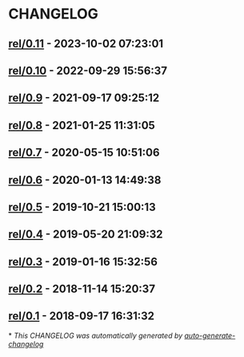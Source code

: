 # CHANGELOG

## [rel/0.11](https://github.com/apache/plc4x/releases/tag/rel/0.11) - 2023-10-02 07:23:01

## [rel/0.10](https://github.com/apache/plc4x/releases/tag/rel/0.10) - 2022-09-29 15:56:37

## [rel/0.9](https://github.com/apache/plc4x/releases/tag/rel/0.9) - 2021-09-17 09:25:12

## [rel/0.8](https://github.com/apache/plc4x/releases/tag/rel/0.8) - 2021-01-25 11:31:05

## [rel/0.7](https://github.com/apache/plc4x/releases/tag/rel/0.7) - 2020-05-15 10:51:06

## [rel/0.6](https://github.com/apache/plc4x/releases/tag/rel/0.6) - 2020-01-13 14:49:38

## [rel/0.5](https://github.com/apache/plc4x/releases/tag/rel/0.5) - 2019-10-21 15:00:13

## [rel/0.4](https://github.com/apache/plc4x/releases/tag/rel/0.4) - 2019-05-20 21:09:32

## [rel/0.3](https://github.com/apache/plc4x/releases/tag/rel/0.3) - 2019-01-16 15:32:56

## [rel/0.2](https://github.com/apache/plc4x/releases/tag/rel/0.2) - 2018-11-14 15:20:37

## [rel/0.1](https://github.com/apache/plc4x/releases/tag/rel/0.1) - 2018-09-17 16:31:32

\* *This CHANGELOG was automatically generated by [auto-generate-changelog](https://github.com/BobAnkh/auto-generate-changelog)*
